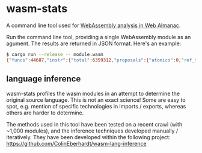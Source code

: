 # wasm-stats

A command line tool used for [WebAssembly analysis in Web Almanac](https://almanac.httparchive.org/en/2021/webassembly).

Run the command line tool, providing a single WebAssembly module as an agument. The results are returned in JSON format. Here's an example:

```bash
$ cargo run --release -- module.wasm
{"funcs":44687,"instr":{"total":6359312,"proposals":{"atomics":0,"ref_types":0,"simd":0,"tail_calls":0,"bulk":0,"multi_value":0,"non_trapping_conv":0,"sign_extend":1372,"mutable_externals":0,"bigint_externals":0},"categories":{"load_store":996805,"local_var":2332199,"global_var":117428,"table":0,"memory":1,"control_flow":669774,"direct_calls":233176,"indirect_calls":20700,"constants":1019207,"wait_notify":0,"other":970022}},"size":{"code":14056337,"init":1676227,"externals":25838,"types":6434,"custom":0,"descriptors":46242,"total":15811094},"imports":{"funcs":408,"memories":1,"globals":6,"tables":1},"exports":{"funcs":500,"memories":0,"globals":0,"tables":0},"custom_sections":[],"has_start":false}
```

## language inference

wasm-stats profiles the wasm modules in an attempt to determine the original source language. This is not an exact science! Some are easy to spot, e.g. mention of specific technologies in imports / exports, whereas others are harder to determine.

The methods used in this tool have been tested on a recent crawl (with ~1,000 modules), and the inference techniques developed manually / iteratively. They have been developed within the following project: https://github.com/ColinEberhardt/wasm-lang-inference
